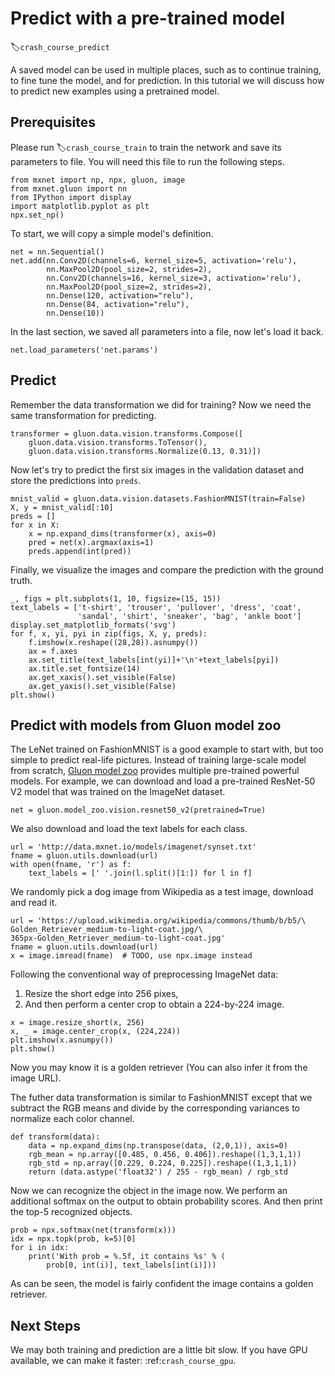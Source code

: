 # Predict with a pre-trained model
:label:`crash_course_predict`

A saved model can be used in multiple places, such as to continue training, to fine tune the model, and for prediction. In this tutorial we will discuss how to predict new examples using a pretrained model.

## Prerequisites

Please run :label:`crash_course_train` to train the network and save its parameters to file. You will need this file to run the following steps.

```{.python .input  n=1}
from mxnet import np, npx, gluon, image
from mxnet.gluon import nn
from IPython import display
import matplotlib.pyplot as plt
npx.set_np()
```

To start, we will copy a simple model's definition.

```{.python .input  n=2}
net = nn.Sequential()
net.add(nn.Conv2D(channels=6, kernel_size=5, activation='relu'),
        nn.MaxPool2D(pool_size=2, strides=2),
        nn.Conv2D(channels=16, kernel_size=3, activation='relu'),
        nn.MaxPool2D(pool_size=2, strides=2),
        nn.Dense(120, activation="relu"),
        nn.Dense(84, activation="relu"),
        nn.Dense(10))
```

In the last section, we saved all parameters into a file, now let's load it back.

```{.python .input  n=3}
net.load_parameters('net.params')
```

## Predict

Remember the data transformation we did for training? Now we need the same transformation for predicting.

```{.python .input  n=4}
transformer = gluon.data.vision.transforms.Compose([
    gluon.data.vision.transforms.ToTensor(),
    gluon.data.vision.transforms.Normalize(0.13, 0.31)])
```

Now let's try to predict the first six images in the validation dataset and store the predictions into `preds`.

```{.python .input  n=5}
mnist_valid = gluon.data.vision.datasets.FashionMNIST(train=False)
X, y = mnist_valid[:10]
preds = []
for x in X:
    x = np.expand_dims(transformer(x), axis=0)
    pred = net(x).argmax(axis=1)
    preds.append(int(pred))
```

Finally, we visualize the images and compare the prediction with the ground truth.

```{.python .input  n=15}
_, figs = plt.subplots(1, 10, figsize=(15, 15))
text_labels = ['t-shirt', 'trouser', 'pullover', 'dress', 'coat',
               'sandal', 'shirt', 'sneaker', 'bag', 'ankle boot']
display.set_matplotlib_formats('svg')
for f, x, yi, pyi in zip(figs, X, y, preds):
    f.imshow(x.reshape((28,28)).asnumpy())
    ax = f.axes
    ax.set_title(text_labels[int(yi)]+'\n'+text_labels[pyi])
    ax.title.set_fontsize(14)
    ax.get_xaxis().set_visible(False)
    ax.get_yaxis().set_visible(False)
plt.show()
```

## Predict with models from Gluon model zoo


The LeNet trained on FashionMNIST is a good example to start with, but too simple to predict real-life pictures. Instead of training large-scale model from scratch, [Gluon model zoo](https://mxnet.incubator.apache.org/api/python/gluon/model_zoo.html) provides multiple pre-trained powerful models. For example, we can download and load a pre-trained ResNet-50 V2 model that was trained on the ImageNet dataset.

```{.python .input  n=7}
net = gluon.model_zoo.vision.resnet50_v2(pretrained=True)
```

We also download and load the text labels for each class.

```{.python .input  n=8}
url = 'http://data.mxnet.io/models/imagenet/synset.txt'
fname = gluon.utils.download(url)
with open(fname, 'r') as f:
    text_labels = [' '.join(l.split()[1:]) for l in f]
```

We randomly pick a dog image from Wikipedia as a test image, download and read it.

```{.python .input  n=9}
url = 'https://upload.wikimedia.org/wikipedia/commons/thumb/b/b5/\
Golden_Retriever_medium-to-light-coat.jpg/\
365px-Golden_Retriever_medium-to-light-coat.jpg'
fname = gluon.utils.download(url)
x = image.imread(fname)  # TODO, use npx.image instead
```

Following the conventional way of preprocessing ImageNet data:

1. Resize the short edge into 256 pixes,
2. And then perform a center crop to obtain a 224-by-224 image.

```{.python .input  n=10}
x = image.resize_short(x, 256)
x, _ = image.center_crop(x, (224,224))
plt.imshow(x.asnumpy())
plt.show()
```

Now you may know it is a golden retriever (You can also infer it from the image URL).

The futher data transformation is similar to FashionMNIST except that we subtract the RGB means and divide by the corresponding variances to normalize each color channel.

```{.python .input  n=11}
def transform(data):
    data = np.expand_dims(np.transpose(data, (2,0,1)), axis=0)
    rgb_mean = np.array([0.485, 0.456, 0.406]).reshape((1,3,1,1))
    rgb_std = np.array([0.229, 0.224, 0.225]).reshape((1,3,1,1))
    return (data.astype('float32') / 255 - rgb_mean) / rgb_std
```

Now we can recognize the object in the image now. We perform an additional softmax on the output to obtain probability scores. And then print the top-5 recognized objects.

```{.python .input  n=12}
prob = npx.softmax(net(transform(x)))
idx = npx.topk(prob, k=5)[0]
for i in idx:
    print('With prob = %.5f, it contains %s' % (
        prob[0, int(i)], text_labels[int(i)]))
```

As can be seen, the model is fairly confident the image contains a golden retriever.

## Next Steps

We may both training and prediction are a little bit slow. If you have GPU
available, we can make it faster: :ref:`crash_course_gpu`.
